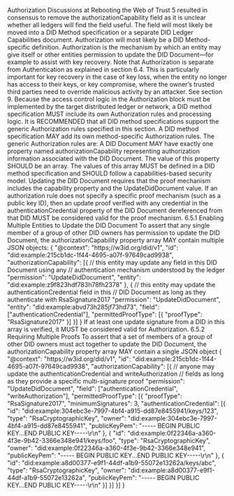Authorization Discussions at Rebooting the Web of Trust 5 resulted in consensus to remove the authorizationCapability field as it is unclear whether all ledgers will find the field useful. The field will most likely be moved into a DID Method specification or a separate DID Ledger Capabilities document. Authorization will most likely be a DID Method-specific definition. Authorization is the mechanism by which an entity may give itself or other entities permission to update the DID Document—for example to assist with key recovery. Note that Authorization is separate from Authentication as explained in section 6.4. This is particularly important for key recovery in the case of key loss, when the entity no longer has access to their keys, or key compromise, where the owner’s trusted third parties need to override malicious activity by an attacker. See section 9. Because the access control logic in the Authorization block must be implemented by the target distributed ledger or network, a DID method specification MUST include its own Authorization rules and processing logic. It is RECOMMENDED that all DID method specifications support the generic Authorization rules specified in this section. A DID method specification MAY add its own method-specific Authorization rules. The generic Authorization rules are: A DID Document MAY have exactly one property named authorizationCapability representing authorization information associated with the DID Document. The value of this property SHOULD be an array. The values of this array MUST be defined in a DID method specification and SHOULD follow a capabilities-based security model. Updating the DID Document requires that the proof mechanism includes the capability property and the UpdateDidDocument value. If an authorization rule does not specify a specific proof mechanism (such as a public key ID), then an update proof verified with any credential in the authenticationCredential property of the DID Document dereferenced from that DID MUST be considered valid for the proof mechanism. 6.5.1 Enabling Multiple Entities to Update the DID Document To assert that any single member of a group of other DID owners has permission to update the DID Document, the authorizationCapability property array MAY contain multiple JSON objects: { "@context": "https;//w3id.org/did/v1", "id": "did:example:215cb1dc-1f44-4695-a07f-97649cad9938", "authorizationCapability": [{ // this entity may update any field in this DID Document using any // authentication mechanism understood by the ledger "permission": "UpdateDidDocument", "entity": "did:example:z9f823hdf783h78fh2378" }, { // this entity may update the authenticationCredential field in this // DID Document as long as they authenticate with RsaSignature2017 "permission": "UpdateDidDocument", "entity": "did:example:abvd73h285jf73hd73", "field": ["authenticationCredential"], "permittedProofType": [{ "proofType": "RsaSignature2017" }] }] } If at least one update signature from a DID in this array is verified, it MUST be considered valid for Authorization. 6.5.2 Requiring Multiple Proofs To assert that a set of members of a group of other DID owners must act together to update the DID Document, the authorizationCapability property array MAY contain a single JSON object { "@context": "https;//w3id.org/did/v1", "id": "did:example:215cb1dc-1f44-4695-a07f-97649cad9938", "authorizationCapability": [{ // anyone may update the authenticationCredential and writeAuthorization // fields as long as they provide a specific multi-signature proof "permission": "UpdateDidDocument", "field": ["authenticationCredential", "writeAuthorization"], "permittedProofType": [{ "proofType": "RsaSignature2017", "minimumSignatures": 3, "authenticationCredential": [{ "id": "did:example:304ebc3e-7997-4bf4-a915-dd87e8455941/keys/123", "type": "RsaCryptographicKey", "owner": "did:example:304ebc3e-7997-4bf4-a915-dd87e8455941", "publicKeyPem": "----- BEGIN PUBLIC KEY...END PUBLIC KEY-----\r\n" }, { "id": "did:example:0f22346a-a360-4f3e-9b42-3366e348e941/keys/foo", "type": "RsaCryptographicKey", "owner": "did:example:0f22346a-a360-4f3e-9b42-3366e348e941", "publicKeyPem": "----- BEGIN PUBLIC KEY...END PUBLIC KEY-----\r\n" }, { "id": "did:example:a8d00377-e9f1-44df-a1b9-55072e13262a/keys/abc", "type": "RsaCryptographicKey", "owner": "did:example:a8d00377-e9f1-44df-a1b9-55072e13262a", "publicKeyPem": "----- BEGIN PUBLIC KEY...END PUBLIC KEY-----\r\n" }] }] }] }
